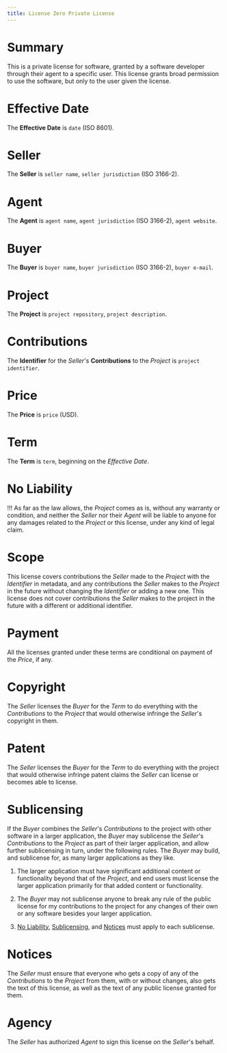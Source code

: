 ```yaml
---
title: License Zero Private License
---
```


# Summary

This is a private license for software, granted by a software developer through their agent to a specific user.  This license grants broad permission to use the software, but only to the user given the license.

# Effective Date

The **Effective Date** is `date` (ISO 8601).

# Seller

The **Seller** is `seller name`, `seller jurisdiction` (ISO 3166-2).

# Agent

The **Agent** is `agent name`, `agent jurisdiction` (ISO 3166-2), `agent website`.

# Buyer

The **Buyer** is `buyer name`, `buyer jurisdiction` (ISO 3166-2), `buyer e-mail`.

# Project

The **Project** is `project repository`, `project description`.

# Contributions

The **Identifier** for the _Seller_'s **Contributions** to the _Project_ is `project identifier`.

# Price

The **Price** is `price` (USD).

# Term

The **Term** is `term`, beginning on the _Effective Date_.

# No Liability

!!! As far as the law allows, the _Project_ comes as is, without any warranty or condition, and neither the _Seller_ nor their _Agent_ will be liable to anyone for any damages related to the _Project_ or this license, under any kind of legal claim.

# Scope

This license covers contributions the _Seller_ made to the _Project_ with the _Identifier_ in metadata, and any contributions the _Seller_ makes to the _Project_ in the future without changing the _Identifier_ or adding a new one.  This license does not cover contributions the _Seller_ makes to the project in the future with a different or additional identifier.

# Payment

All the licenses granted under these terms are conditional on payment of the _Price_, if any.

# Copyright

The _Seller_ licenses the _Buyer_ for the _Term_ to do everything with the _Contributions_ to the _Project_ that would otherwise infringe the _Seller_'s copyright in them.

# Patent

The _Seller_ licenses the _Buyer_ for the _Term_ to do everything with the project that would otherwise infringe patent claims the _Seller_ can license or becomes able to license.

# Sublicensing

If the _Buyer_ combines the _Seller_'s _Contributions_ to the project with other software in a larger application, the _Buyer_ may sublicense the _Seller_'s _Contributions_ to the _Project_ as part of their larger application, and allow further sublicensing in turn, under the following rules. The _Buyer_ may build, and sublicense for, as many larger applications as they like.

1. The larger application must have significant additional content or functionality beyond that of the _Project_, and end users must license the larger application primarily for that added content or functionality.

2. The _Buyer_ may not sublicense anyone to break any rule of the public license for my contributions to the project for any changes of their own or any software besides your larger application.

3. [No Liability](#no-liability), [Sublicensing](#sublicensing), and [Notices](#notices) must apply to each sublicense.

# Notices

The _Seller_ must ensure that everyone who gets a copy of any of the _Contributions_ to the _Project_ from them, with or without changes, also gets the text of this license, as well as the text of any public license granted for them.

# Agency

The _Seller_ has authorized _Agent_ to sign this license on the _Seller_'s behalf.
